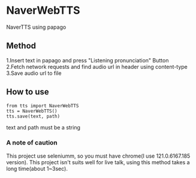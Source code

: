 # NaverWebTTS
NaverTTS using papago
## Method
1.Insert text in papago and press "Listening pronunciation" Button</br>
2.Fetch network requests and find audio url in header using content-type</br>
3.Save audio url to file

## How to use
```
from tts import NaverWebTTS
tts = NaverWebTTS()
tts.save(text, path)
```
text and path must be a string

### A note of caution
This project use seleniumm, so you must have chrome(I use 121.0.6167.185 version).
This project isn't suits well for live talk, using this method takes a long time(about 1~3sec).
